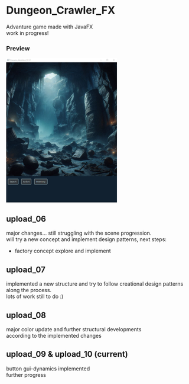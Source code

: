 # Dungeon_Crawler_FX
Advanture game made with JavaFX  
work in progress!  
  
### Preview
<img src="images/preview.png" alt="Preview-picture of the main-window" width="300px" height="auto">

  
## upload_06  
major changes... still struggling with the scene progression.  
will try a new concept and implement design patterns, next steps:  
- factory concept explore and implement  
  
## upload_07  
implemented a new structure and try to follow creational design patterns along the process.   
lots of work still to do :)  
  
## upload_08  
major color update and further structural developments  
according to the implemented changes  
   
## upload_09 & upload_10  (current)
button gui-dynamics implemented   
further progress  
    
